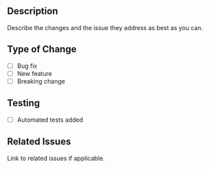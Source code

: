 ## Description

Describe the changes and the issue they address as best as you can.

## Type of Change

-   [ ] Bug fix
-   [ ] New feature
-   [ ] Breaking change

## Testing

-   [ ] Automated tests added

## Related Issues

Link to related issues if applicable.
